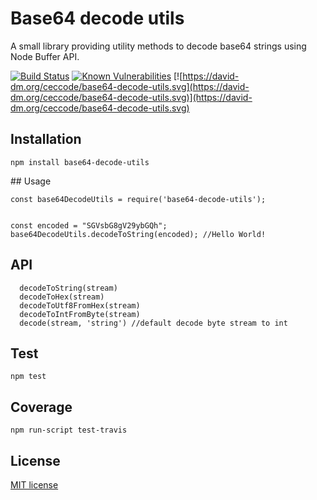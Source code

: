 # Base64 decode utils

A small library providing utility methods to decode base64 strings using Node Buffer API.

[![Build Status](https://travis-ci.org/ceccode/base64-decode-utils.svg?branch=master)](https://travis-ci.org/ceccode/base64-decode-utils)
[![Known Vulnerabilities](https://snyk.io/test/github/ceccode/base64-decode-utils/badge.svg)](https://snyk.io/test/github/ceccode/base64-decode-utils)
[![https://david-dm.org/ceccode/base64-decode-utils.svg](https://david-dm.org/ceccode/base64-decode-utils.svg)](https://david-dm.org/ceccode/base64-decode-utils.svg)


## Installation

```
npm install base64-decode-utils
```

## Usage

```
const base64DecodeUtils = require('base64-decode-utils');


const encoded = "SGVsbG8gV29ybGQh";
base64DecodeUtils.decodeToString(encoded); //Hello World!

```

## API

```
  decodeToString(stream)
  decodeToHex(stream)
  decodeToUtf8FromHex(stream)
  decodeToIntFromByte(stream)
  decode(stream, 'string') //default decode byte stream to int

```

## Test

```
npm test
```

## Coverage

```
npm run-script test-travis
```


## License

[MIT license](LICENSE)
